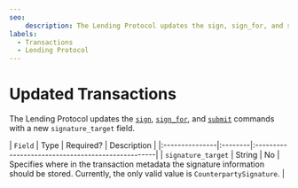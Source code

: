 ```yaml
---
seo:
    description: The Lending Protocol updates the sign, sign_for, and submit commands with an additional field.
labels:
  - Transactions
  - Lending Protocol
---
```

# Updated Transactions

The Lending Protocol updates the [`sign`](https://xrpl.org/docs/references/http-websocket-apis/admin-api-methods/signing-methods/sign), [`sign_for`](https://xrpl.org/docs/references/http-websocket-apis/admin-api-methods/signing-methods/sign_for), and [`submit`](https://xrpl.org/docs/references/http-websocket-apis/public-api-methods/transaction-methods/submit) commands with a new `signature_target` field.


| `Field`        | Type    | Required? | Description                                       |
|:---------------|:--------|:--------------------------------------------------|
| `signature_target` | String | No | Specifies where in the transaction metadata the signature information should be stored. Currently, the only valid value is `CounterpartySignature`. |